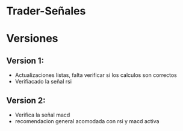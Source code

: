 # Trader-Señales
# Versiones
## Version 1: 
* Actualizaciones listas, falta verificar si los calculos son correctos
* Verifiacado la señal rsi
## Version 2: 
* Verifica la señal macd
* recomendacion general acomodada con rsi y macd activa
